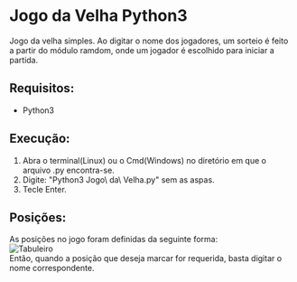 # Jogo da Velha Python3
Jogo da velha simples. Ao digitar o nome dos jogadores, um sorteio é feito a partir do módulo ramdom,
onde um jogador é escolhido para iniciar a partida.
## Requisitos:
* Python3
## Execução:
1. Abra o terminal(Linux) ou o Cmd(Windows) no diretório em que o arquivo .py encontra-se.
2. Digite: "Python3 Jogo\ da\ Velha.py" sem as aspas.
3. Tecle Enter.
## Posições:
As posições no jogo foram definidas da seguinte forma:
<br>
![Tabuleiro](https://user-images.githubusercontent.com/57334553/80930403-c0a07a80-8d89-11ea-8bfd-e3db6fc033af.png)
<br>
Então, quando a posição que deseja marcar for requerida, basta digitar o nome correspondente.
